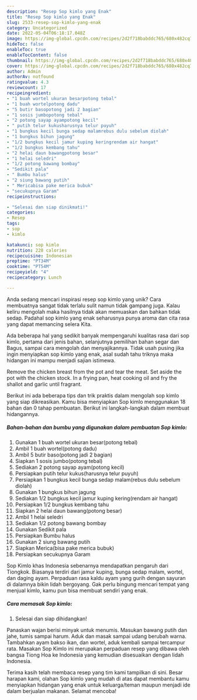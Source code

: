 ```yaml
---
description: "Resep Sop kimlo yang Enak"
title: "Resep Sop kimlo yang Enak"
slug: 2533-resep-sop-kimlo-yang-enak
category: Uncategorized
date: 2022-05-04T06:18:17.048Z
image: https://img-global.cpcdn.com/recipes/2d2f718babddc765/680x482cq70/sop-kimlo-foto-resep-utama.jpg
hideToc: false
enableToc: true
enableTocContent: false
thumbnail: https://img-global.cpcdn.com/recipes/2d2f718babddc765/680x482cq70/sop-kimlo-foto-resep-utama.jpg
cover: https://img-global.cpcdn.com/recipes/2d2f718babddc765/680x482cq70/sop-kimlo-foto-resep-utama.jpg
author: Admin
authorAv: notfound
ratingvalue: 4.3
reviewcount: 17
recipeingredient:
- "1 buah wortel ukuran besarpotong tebal"
- "1 buah wortelpotong dadu"
- "5 butir basopotong jadi 2 bagian"
- "1 sosis jumbopotong tebal"
- "2 potong sayap ayampotong kecil"
- " putih telur kukusharusnya telur puyuh"
- "1 bungkus kecil bunga sedap malamrebus dulu sebelum diolah"
- "1 bungkus bihun jagung"
- "1/2 bungkus kecil jamur kuping keringrendam air hangat"
- "1/2 bungkus kembang tahu"
- "2 helai daun bawangpotong besar"
- "1 helai seledri"
- "1/2 potong bawang bombay"
- "Sedikit pala"
- " Bumbu halus"
- "2 siung bawang putih"
- " Mericabisa pake merica bubuk"
- "secukupnya Garam"
recipeinstructions:

- "Selesai dan siap dinikmati!"
categories:
- Resep
tags:
- sop
- kimlo

katakunci: sop kimlo 
nutrition: 228 calories
recipecuisine: Indonesian
preptime: "PT34M"
cooktime: "PT54M"
recipeyield: "4"
recipecategory: Lunch

---
```





Anda sedang mencari inspirasi resep sop kimlo yang unik? Cara membuatnya sangat tidak terlalu sulit namun tidak gampang juga. Kalau keliru mengolah maka hasilnya tidak akan memuaskan dan bahkan tidak sedap. Padahal sop kimlo yang enak seharusnya punya aroma dan cita rasa yang dapat memancing selera Kita.





Ada beberapa hal yang sedikit banyak mempengaruhi kualitas rasa dari sop kimlo, pertama dari jenis bahan, selanjutnya pemilihan bahan segar dan Bagus, sampai cara mengolah dan menyajikannya. Tidak usah pusing jika ingin menyiapkan sop kimlo yang enak,      asal sudah tahu triknya maka hidangan ini mampu menjadi sajian istimewa.














Remove the chicken breast from the pot and tear the meat. Set aside the pot with the chicken stock. In a frying pan, heat cooking oil and fry the shallot and garlic until fragrant.






Berikut ini ada beberapa tips dan trik praktis dalam mengolah sop kimlo yang siap dikreasikan. Kamu bisa menyiapkan Sop kimlo menggunakan 18 bahan dan 0 tahap pembuatan. Berikut ini langkah-langkah dalam membuat hidangannya.

<!--inarticleads1-->

##### Bahan-bahan dan bumbu yang digunakan dalam pembuatan Sop kimlo:

1. Gunakan 1 buah wortel ukuran besar(potong tebal)
1. Ambil 1 buah wortel(potong dadu)
1. Ambil 5 butir baso(potong jadi 2 bagian)
1. Siapkan 1 sosis jumbo(potong tebal)
1. Sediakan 2 potong sayap ayam(potong kecil)
1. Persiapkan  putih telur kukus(harusnya telur puyuh)
1. Persiapkan 1 bungkus kecil bunga sedap malam(rebus dulu sebelum diolah)
1. Gunakan 1 bungkus bihun jagung
1. Sediakan 1/2 bungkus kecil jamur kuping kering(rendam air hangat)
1. Persiapkan 1/2 bungkus kembang tahu
1. Siapkan 2 helai daun bawang(potong besar)
1. Ambil 1 helai seledri
1. Sediakan 1/2 potong bawang bombay
1. Gunakan Sedikit pala
1. Persiapkan  Bumbu halus
1. Gunakan 2 siung bawang putih
1. Siapkan  Merica(bisa pake merica bubuk)
1. Persiapkan secukupnya Garam


Sop Kimlo khas Indonesia sebenarnya mendapatkan pengaruh dari Tiongkok. Biasanya terdiri dari jamur kuping, bunga sedap malam, wortel, dan daging ayam. Perpaduan rasa kaldu ayam yang gurih dengan sayuran di dalamnya bikin lidah bergoyang. Gak perlu bingung mencari tempat yang menjual kimlo, kamu pun bisa membuat sendiri yang enak. 

<!--inarticleads2-->

##### Cara memasak Sop kimlo:


1. Selesai dan siap dihidangkan!

Panaskan wajan berisi minyak untuk menumis. Masukan bawang putih dan jahe, tumis sampai harum. Aduk dan masak sampai udang berubah warna. Tambahkan ayam bakso ikan, dan wortel, aduk kembali sampai tercampur rata. Masakan Sop Kimlo ini merupakan perpaduan resep yang dibawa oleh bangsa Tiong Hoa ke Indonesia yang kemudian disesuaikan dengan lidah Indonesia. 

Terima kasih telah membaca resep yang tim kami tampilkan di sini. Besar harapan kami, olahan Sop kimlo yang mudah di atas dapat membantu kamu menyiapkan hidangan yang enak untuk keluarga/teman maupun menjadi ide dalam berjualan makanan. Selamat mencoba!
